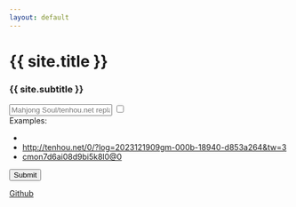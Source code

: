 ```yaml
---
layout: default
---
```


# {{ site.title }}

### {{ site.subtitle }}

<form method="POST" action="/redirect" name="main-form" style="flex: 1; display: flex; flex-direction: column">
  <span class="input-popout"></span>
  <div class="input-bar">
    <input placeholder="Mahjong Soul/tenhou.net replay URL, or Riichi City replay ID" data-1p-ignore name="url" class="main-input" id="main-input" value=""/>
    <input type="checkbox" id="help"/>
    <label for="help" class="help"></label>
    <div class="help-popup">
      Examples:
      <ul>
        <li><a href="#" onclick="main_input.value = this.innerText; toggle_popouts(); return false;"></a></li>
        <li><a href="#" onclick="main_input.value = this.innerText; toggle_popouts(); return false;">http://tenhou.net/0/?log=2023121909gm-000b-18940-d853a264&tw=3</a></li>
        <li><a href="#" onclick="main_input.value = this.innerText; toggle_popouts(); return false;">cmon7d6ai08d9bi5k8l0@0</a></li>
      </ul>
    </div>
    <button type="submit" id="main-button">Submit</button>
  </div>
  <!--
  <span class="input-popout">
    <input name="username" class="second-input"/>
  </span>
  -->
</form>

<div class="result"></div>

<a class="github" href="https://github.com/Longhorn-Riichi/InjusticeJudge">Github</a>




















<script type="text/javascript">
const majsoul_regex = /([a-z0-9]{6}-[a-z0-9]{8}-[a-z0-9]{4}-[a-z0-9]{4}-[a-z0-9]{4}-[a-z0-9]{12})(_a\d+)?(_[0-3])?/;
const tenhou_regex = /(\d{10}gm-\d{4}-\d{4,}-[0-9a-f]{8})(&tw=\d+)?/;
const riichicity_regex = /([a-z0-9]{20})(@.*)?/;
const main_input = document.getElementById("main-input");
const main_button = document.getElementById("main-button");

function toggle_popouts() {
  const popouts = [...document.querySelectorAll(".input-popout")];
  if (main_input.value.match(majsoul_regex)) {
    popouts.forEach(elem => elem.classList.add("majsoul"));
    popouts.forEach(elem => elem.classList.remove("tenhou"));
    popouts.forEach(elem => elem.classList.remove("riichicity"));
  } else if (main_input.value.match(tenhou_regex)) {
    popouts.forEach(elem => elem.classList.remove("majsoul"));
    popouts.forEach(elem => elem.classList.add("tenhou"));
    popouts.forEach(elem => elem.classList.remove("riichicity"));
  } else if (main_input.value.match(riichicity_regex)) {
    popouts.forEach(elem => elem.classList.remove("majsoul"));
    popouts.forEach(elem => elem.classList.remove("tenhou"));
    popouts.forEach(elem => elem.classList.add("riichicity"));
  } else {
    popouts.forEach(elem => elem.classList.remove("majsoul"));
    popouts.forEach(elem => elem.classList.remove("tenhou"));
    popouts.forEach(elem => elem.classList.remove("riichicity"));
  }
}

main_input.addEventListener("keyup", toggle_popouts);
toggle_popouts();

main_button.addEventListener("click", e => {main_button.innerText = "Loading...";});
</script>
